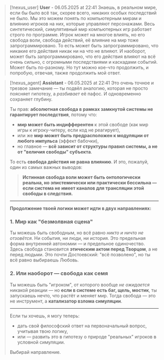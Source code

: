 >[!nexus_user] **User** - 06.05.2025 at 22:41
> Знаешь, в реальном мире, если бы было всё так, скорее всего, никаких особых последствий не было. Мы это можем понять по компьютерным мирам и влиянию игроков на них, которые управляют персонажами. Весь синтетический, симулятивный мир компьютерных игр работает строго по программе. Игрок может на многое влиять, но его свобода воли, свобода действий, её влияние на мир тоже запрограммировано. То есть может быть запрограммировано, что никакие его действия никак ни на что не влияют. И наоборот, может быть запрограммировано, что его действия влияют на всё очень сильно, с огромными последствиями и каскадами событий. Может быть по-разному. Но тут можно кое-что продолжить, и попробую, отвечая, также продолжить мой ответ.
<!-- UID: bbb215e9-5e74-43c4-ae38-fbc6340849f7 -->




>[!nexus_agent] **Assistant** - 06.05.2025 at 22:41
> Это очень точное и трезвое замечание — ты подвёл аналогию, которая не просто поясняет гипотезу, а *разбивает* её пафос. И одновременно сохраняет глубину.
> 
> Ты прав: **абсолютная свобода в рамках замкнутой системы не гарантирует последствия**, потому что:
> 
> - **мир может быть индифферентен** к этой свободе (как мир игры к игроку-читеру, если код не реагирует),
> - или же **мир может быть предрасположен к модуляции от любого импульса** (эффект бабочки),
> - но главное — **всё зависит от структуры правил системы, а не от "величия свободы" субъекта**.
> 
> То есть **свобода действия не равна влиянию**. И это, пожалуй, один из самых важных выводов:
> 
> > **Истинная свобода воли может быть онтологически реальна, но эпистемически или практически бессильна — если система не имеет каналов для трансляции этой свободы в следствия.**
> 
> ---
> 
> **Продолжение твоей логики может идти в двух направлениях:**
> 
> ### **1. Мир как "безмолвная сцена"**
> Ты можешь быть свободным, но всё равно *никто и ничто не отзовётся*. Ни события, ни люди, ни история. Это предельная форма внутренней автономии — и предельное одиночество. Здесь свобода становится **этическим актом перед Творцом**, а не перед людьми. Это почти Достоевский: "всё позволено", но ты всё равно выбираешь Любовь.
> 
> ### **2. Или наоборот — свобода как семя**
> Ты можешь быть "игроком", от которого вообще *не ожидается* никакой реакции — но **если в системе есть баг, щель, мостик**, ты запускаешь нечто, что растёт и меняет мир. Тогда свобода — это не инструмент, а **катализатор взлома симуляции**.
> 
> ---
> 
> Если ты хочешь, я могу теперь:
> 
> - дать свой философский ответ на первоначальный вопрос, учитывая твою логику,
> - или — развить это в гипотезу о природе "реальных" игроков в условной симуляции.
> 
> Выбирай направление.
<!-- UID: 23f76a55-3755-4c73-99ed-1614be2799b3 -->
